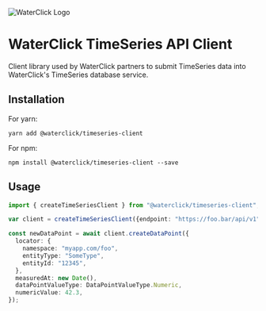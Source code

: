 ![WaterClick Logo](https://github.com/waterclick/waterclick/raw/main/external/timeseries/clients/javascript/docs/images/waterclick-logo.png)

# WaterClick TimeSeries API Client

Client library used by WaterClick partners to submit TimeSeries
data into WaterClick's TimeSeries database service.

## Installation

For yarn:
```shell
yarn add @waterclick/timeseries-client
```

For npm:
```shell
npm install @waterclick/timeseries-client --save
```

## Usage

```typescript
import { createTimeSeriesClient } from "@waterclick/timeseries-client";

var client = createTimeSeriesClient({endpoint: "https://foo.bar/api/v1"});

const newDataPoint = await client.createDataPoint({
  locator: {
    namespace: "myapp.com/foo",
    entityType: "SomeType",
    entityId: "12345",
  },
  measuredAt: new Date(),
  dataPointValueType: DataPointValueType.Numeric,
  numericValue: 42.3,
});
```
